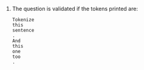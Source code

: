 1. The question is validated if the tokens printed are: 

    ```
    Tokenize
    this
    sentence
    .
    And
    this
    one
    too
    .
    ```